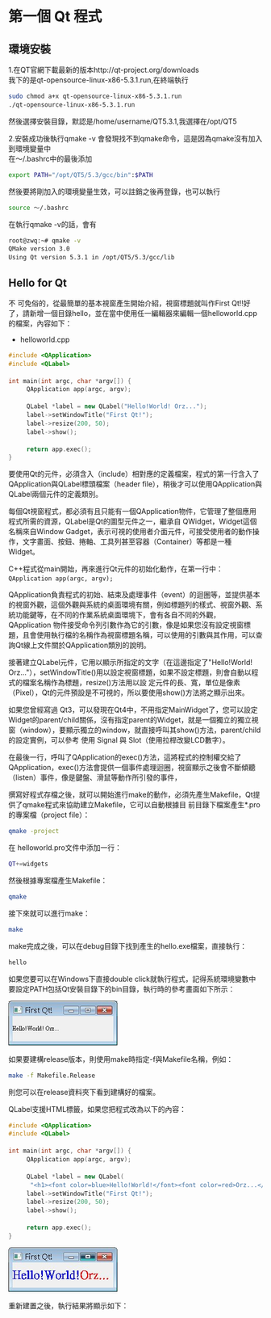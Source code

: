 # 第一個 Qt 程式

## 環境安裝

1.在QT官網下載最新的版本http://qt-project.org/downloads<br>
我下的是qt-opensource-linux-x86-5.3.1.run,在終端執行<br>

```sh
sudo chmod a+x qt-opensource-linux-x86-5.3.1.run
./qt-opensource-linux-x86-5.3.1.run
```

然後選擇安裝目錄，默認是/home/username/QT5.3.1,我選擇在/opt/QT5

2.安裝成功後執行qmake -v 會發現找不到qmake命令，這是因為qmake沒有加入到環境變量中<br>
在～/.bashrc中的最後添加<br>
```sh
export PATH="/opt/QT5/5.3/gcc/bin":$PATH
```

然後要將剛加入的環境變量生效，可以註銷之後再登錄，也可以執行

```sh
source ～/.bashrc
```

在執行qmake -v的話，會有

```sh
root@zwq:~# qmake -v
QMake version 3.0
Using Qt version 5.3.1 in /opt/QT5/5.3/gcc/lib
```


## Hello for Qt

不 可免俗的，從最簡單的基本視窗產生開始介紹，視窗標題就叫作First Qt!!好了，請新增一個目錄hello，並在當中使用任一編輯器來編輯一個helloworld.cpp的檔案，內容如下： 
- helloworld.cpp

```cpp
#include <QApplication>
#include <QLabel>

int main(int argc, char *argv[]) {
     QApplication app(argc, argv);

     QLabel *label = new QLabel("Hello!World! Orz...");
     label->setWindowTitle("First Qt!");
     label->resize(200, 50);
     label->show();

     return app.exec();
}
```
要使用Qt的元件，必須含入（include）相對應的定義檔案，程式的第一行含入了QApplication與QLabel標頭檔案（header file），稍後才可以使用QApplication與QLabel兩個元件的定義類別。

每個Qt視窗程式，都必須有且只能有一個QApplication物件，它管理了整個應用程式所需的資源，QLabel是Qt的圖型元件之一，繼承自 QWidget，Widget這個名稱來自Window Gadget，表示可視的使用者介面元件，可接受使用者的動作操作，文字畫面、按鈕、捲軸、工具列甚至容器（Container）等都是一種 Widget。

C++程式從main開始，再來進行Qt元件的初始化動作，在第一行中：
`QApplication app(argc, argv);`

QApplication負責程式的初始、結束及處理事件（event）的迴圈等，並提供基本的視窗外觀，這個外觀與系統的桌面環境有關，例如標題列的樣式、視窗外觀、系統功能鍵等，在不同的作業系統桌面環境下，會有各自不同的外觀，QApplication 物件接受命令列引數作為它的引數，像是如果您沒有設定視窗標題，且會使用執行檔的名稱作為視窗標題名稱，可以使用的引數與其作用，可以查詢Qt線上文件關於QApplication類別的說明。 

接著建立QLabel元件，它用以顯示所指定的文字（在這邊指定了"Hello!World! Orz..."），setWindowTitle()用以設定視窗標題，如果不設定標題，則會自動以程式的檔案名稱作為標題，resize()方法用以設 定元件的長、寬，單位是像素（Pixel），Qt的元件預設是不可視的，所以要使用show()方法將之顯示出來。

如果您曾經寫過 Qt3，可以發現在Qt4中，不用指定MainWidget了，您可以設定Widget的parent/child關係，沒有指定parent的Widget，就是一個獨立的獨立視窗（window），要顯示獨立的window，就直接呼叫其show()方法，parent/child的設定實例，可以參考 使用 Signal 與 Slot（使用拉桿改變LCD數字）。

在最後一行，呼叫了QApplication的exec()方法，這將程式的控制權交給了QApplication，exec()方法會提供一個事件處理迴圈，視窗顯示之後會不斷傾聽（listen）事件，像是鍵盤、滑鼠等動作所引發的事件，

撰寫好程式存檔之後，就可以開始進行make的動作，必須先產生Makefile，Qt提供了qmake程式來協助建立Makefile，它可以自動根據目 前目錄下檔案產生*.pro的專案檔（project file）：

```sh
qmake -project
```

在 helloworld.pro文件中添加一行：


```sh
QT+=widgets
```

然後根據專案檔產生Makefile：
```sh
qmake 
```

接下來就可以進行make： 
```sh
make 
```

make完成之後，可以在debug目錄下找到產生的hello.exe檔案，直接執行：
```sh
hello
```

如果您要可以在Windows下直接double click就執行程式，記得系統環境變數中要設定PATH包括Qt安裝目錄下的bin目錄，執行時的參考畫面如下所示：

![](./images/FirstQt-1.jpg)

如果要建構release版本，則使用make時指定-f與Makefile名稱，例如：

```sh
make -f Makefile.Release
```

則您可以在release資料夾下看到建構好的檔案。

QLabel支援HTML標籤，如果您把程式改為以下的內容：

```cpp
#include <QApplication>
#include <QLabel>

int main(int argc, char *argv[]) {
     QApplication app(argc, argv);

     QLabel *label = new QLabel(
      "<h1><font color=blue>Hello!World!</font><font color=red>Orz...</font></h1>");
     label->setWindowTitle("First Qt!");
     label->resize(200, 50);
     label->show();

     return app.exec();
}
```


![](./images/FirstQt-2.jpg)

重新建置之後，執行結果將顯示如下：
